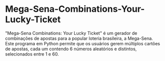 # Mega-Sena-Combinations-Your-Lucky-Ticket
"Mega-Sena Combinations: Your Lucky Ticket" é um gerador de combinações de apostas para a popular loteria brasileira, a Mega-Sena. Este programa em Python permite que os usuários gerem múltiplos cartões de apostas, cada um contendo 6 números aleatórios e distintos, selecionados entre 1 e 60.
